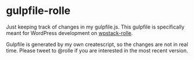 gulpfile-rolle
=========================

Just keeping track of changes in my gulpfile.js. This gulpfile is specifically meant for WordPress development on [wpstack-rolle](https://github.com/ronilaukkarinen/wpstack-rolle).

Gulpfile is generated by my own createscript, so the changes are not in real time. Please tweet to @rolle if you are interested in the most recent version.
